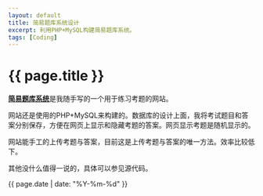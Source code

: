 ```yaml
---
layout: default
title: 简易题库系统设计
excerpt: 利用PHP+MySQL构建简易题库系统。
tags: [Coding]
---
```

{{ page.title }}
================

[**简易题库系统**](https://github.com/cforth/cfexam)是我随手写的一个用于练习考题的网站。

网站还是使用的PHP+MySQL来构建的。数据库的设计上面，我将考试题目和答案分别保存，方便在网页上显示和隐藏考题的答案。网页显示考题是随机显示的。

网站能手工的上传考题与答案，目前这是上传考题与答案的唯一方法。效率比较低下。

其他没什么值得一说的，具体可以参见源代码。

{{ page.date | date: "%Y-%m-%d" }}
